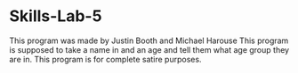 # Skills-Lab-5
This program was made by Justin Booth and Michael Harouse
This program is supposed to take a name in and an age and tell them what age group they are in.
This program is for complete satire purposes.
